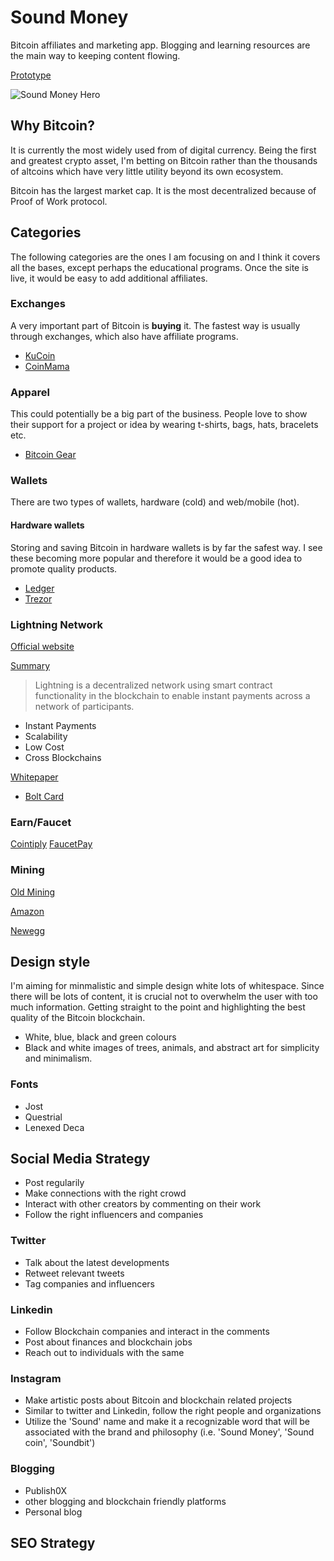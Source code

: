 

# Sound Money
Bitcoin affiliates and marketing app.  Blogging and learning resources are the main way to keeping content flowing.

[Prototype](https://soundmoney.netlify.app)

![Sound Money Hero](/work/blockchain/sound-money/soundmoney-hero.png)


## Why Bitcoin?
It is currently the most widely used from of digital currency.  Being the first and greatest crypto asset, I'm betting on Bitcoin rather than the thousands of altcoins which have very little utility beyond its own ecosystem. 

Bitcoin has the largest market cap. It is the most decentralized because of Proof of Work protocol.  


## Categories
The following categories are the ones I am focusing on and I think it covers all the bases, except perhaps the educational programs. Once the site is live, it would be easy to add additional affiliates.

### Exchanges
A very important part of Bitcoin is **buying** it.  The fastest way is usually through exchanges, which also have affiliate programs.

- [KuCoin](https://www.kucoin.com/affiliate)
- [CoinMama](https://www.coinmama.com/affiliate)


### Apparel
This could potentially be a big part of the business.  People love to show their support for a project or idea by wearing t-shirts, bags, hats, bracelets etc.

- [Bitcoin Gear](https://www.bitcoin-gear.com/pages/bitcoin-gears-affiliate-program)

### Wallets
There are two types of wallets, hardware (cold) and web/mobile (hot). 

#### Hardware wallets
Storing and saving Bitcoin in hardware wallets is by far the safest way.  I see these becoming more popular and therefore it would be a good idea to promote quality products.

- [Ledger](https://affiliate.ledger.com/)
- [Trezor](https://shop.trezor.io/sales/affiliate/)


### Lightning Network
[Official website](https://lightning.network/)

[Summary](https://lightning.network/lightning-network-summary.pdf)

>Lightning is a decentralized network using smart contract functionality in the blockchain to enable instant payments across a network of participants.

- Instant Payments
- Scalability
- Low Cost
- Cross Blockchains

[Whitepaper](https://lightning.network/lightning-network-paper.pdf)


- [Bolt Card](https://www.coincorner.com/Affiliates)

### Earn/Faucet
[Cointiply](http://www.cointiply.com/referrals)
[FaucetPay]()

### Mining
[Old Mining](https://oldmining.com/earning/)

[Amazon](https://affiliate-program.amazon.com/)

[Newegg](https://promotions.newegg.com/affiliate_program/affiliate.html)

## Design style
I'm aiming for minmalistic and simple design white lots of whitespace.  Since there will be lots of content, it is crucial not to overwhelm the user with too much information.  Getting straight to the point and highlighting the best quality of the Bitcoin blockchain. 

- White, blue, black and green colours
- Black and white images of trees, animals, and abstract art for simplicity and minimalism.  

### Fonts 

- Jost
- Questrial
- Lenexed Deca


## Social Media Strategy
- Post regularily
- Make connections with the right crowd
- Interact with other creators by commenting on their work
- Follow the right influencers and companies

### Twitter
- Talk about the latest developments
- Retweet relevant tweets
- Tag companies and influencers

### Linkedin
- Follow Blockchain companies and interact in the comments
- Post about finances and blockchain jobs
- Reach out to individuals with the same 

### Instagram
- Make artistic posts about Bitcoin and blockchain related projects
- Similar to twitter and Linkedin, follow the right people and organizations
- Utilize the 'Sound' name and make it a recognizable word that will be associated with the brand and philosophy (i.e. 'Sound Money', 'Sound coin', 'Soundbit')

### Blogging
- Publish0X
- other blogging and blockchain friendly platforms 
- Personal blog

## SEO Strategy